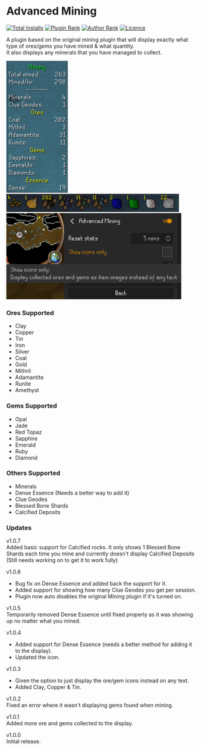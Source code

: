 # Advanced Mining

[![Total Installs](http://img.shields.io/endpoint?url=https://i.pluginhub.info/shields/installs/plugin/advanced-mining)](https://runelite.net/plugin-hub/show/advanced-mining)
[![Plugin Rank](http://img.shields.io/endpoint?url=https://i.pluginhub.info/shields/rank/plugin/advanced-mining)](https://runelite.net/plugin-hub/show/advanced-mining)
[![Author Rank](https://img.shields.io/endpoint?url=https://i.pluginhub.info/shields/rank/author/TroJaNSniPeR85)](https://runelite.net/plugin-hub/TroJaNSniPeR85)
[![Licence](https://img.shields.io/github/license/a-h-designs/Advanced-Mining?style=flat&color=%23107FF6)](https://github.com/a-h-designs/Advanced-Mining#BSD-2-Clause-1-ov-file)

A plugin based on the original mining plugin that will display exactly what type of ores/gems you have mined & what quantity.<br>
It also displays any minerals that you have managed to collect.

![An image showing how many ores/gems that have been collected, including any minerals.](advanced-mining.png "Advanced Mining Image")<br>
![An image showing how many ores/gems that have been collected, including any minerals.](advanced-mining2.png "Advanced Mining Image")<br>
![An image showing the settings for the plugin](advanced-mining3.png "Advanced Mining Image")

### Ores Supported
* Clay
* Copper
* Tin
* Iron
* Silver
* Coal
* Gold
* Mithril
* Adamantite
* Runite
* Amethyst

### Gems Supported
* Opal
* Jade
* Red Topaz
* Sapphire
* Emerald
* Ruby
* Diamond

### Others Supported
* Minerals
* Dense Essence (Needs a better way to add it)
* Clue Geodes
* Blessed Bone Shards
* Calcified Deposits

### Updates
v1.0.7<br>
Added basic support for Calcified rocks. It only shows 1 Blessed Bone Shards each time you mine and currently doesn't display Calcified Deposits<br>
(Still needs working on to get it to work fully)

v1.0.6<br>
* Bug fix on Dense Essence and added back the support for it.
* Added support for showing how many Clue Geodes you get per session.
* Plugin now auto disables the original Mining plugin if it's turned on.

v1.0.5<br>
Temporarily removed Dense Essence until fixed properly as it was showing up no matter what you mined.

v1.0.4<br>
* Added support for Dense Essence (needs a better method for adding it to the display).
* Updated the icon.

v1.0.3
* Given the option to just display the ore/gem icons instead on any text.
* Added Clay, Copper & Tin.

v1.0.2<br>
Fixed an error where it wasn't displaying gems found when mining.

v1.0.1<br>
Added more ore and gems collected to the display.

v1.0.0<br>
Initial release.